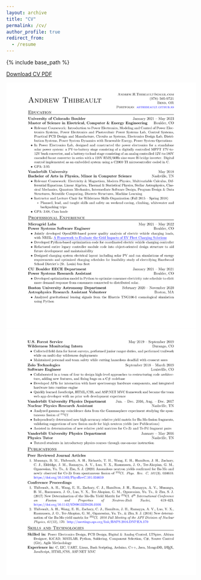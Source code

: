 ```yaml
---
layout: archive
title: "CV"
permalink: /cv/
author_profile: true
redirect_from:
  - /resume
---
```


{% include base_path %}

[Download CV PDF](/files/Athibeault_CV.pdf)

![CVP1](/images/AThibeault_CVp1.png)
![CVP2](/images/AThibeault_CVp2.png)
